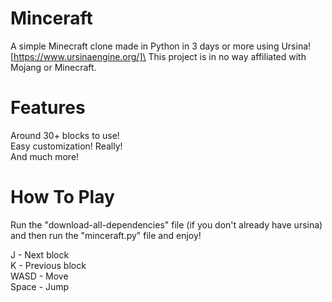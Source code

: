 # Minceraft
A simple Minecraft clone made in Python in 3 days or more using Ursina! [https://www.ursinaengine.org/]\
This project is in no way affiliated with Mojang or Minecraft.

# Features
Around 30+ blocks to use!\
Easy customization! Really!\
And much more!

# How To Play
Run the "download-all-dependencies" file (if you don't already have ursina) and then run the "minceraft.py" file and enjoy!

J - Next block\
K - Previous block\
WASD -  Move\
Space - Jump
